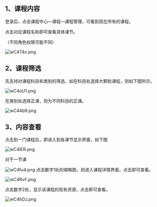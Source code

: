## 1、课程内容

登录后，点击课程中心—课程—课程管理，可看到现在所有的课程。

点击对应课程名称即可查看具体课节。

（不同角色权限可能不同）

![wC4T4x.png](https://s1.ax1x.com/2020/09/03/wC4T4x.png)

## 2、课程筛选

先支持对课程科目和类别的筛选，如在科目处选择大颗粒课程，则如下图所示。

![wC4oU1.png](https://s1.ax1x.com/2020/09/03/wC4oU1.png)


在类别处选择正课，则为不同科目的正课。

![wC44b9.png](https://s1.ax1x.com/2020/09/03/wC44b9.png)

## 3、内容查看

点击到一门课程后，即进入到各课节显示界面，如下图

![wC4IER.png](https://s1.ax1x.com/2020/09/03/wC4IER.png)

对于一节课

![wC4fu4.png](https://s1.ax1x.com/2020/09/03/wC4fu4.png)
点击数字1处的缩略图，则进入课程详情界面，点击即可查看。

![wC4RvF.png](https://s1.ax1x.com/2020/09/03/wC4RvF.png)

点击数字2处，显示该课程的现有资源，点击即可查看。

![wC4hDJ.png](https://s1.ax1x.com/2020/09/03/wC4hDJ.png)